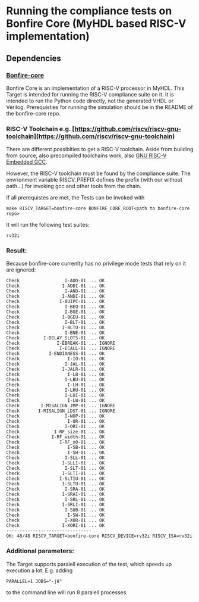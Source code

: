 # Running the compliance tests on Bonfire Core (MyHDL based RISC-V implementation)



## Dependencies

### [Bonfire-core](https://github.com/bonfireprocessor/bonfire-core)
Bonfire Core is an implementation of a RISC-V processor in MyHDL. This Target is intended for running the RISC-V compliance suite on it. It is intended to run the Python code directly, not the generated VHDL or Verilog. Prerequisties for running the simulation should be in the README of the bonfire-core repo. 


### RISC-V Toolchain e.g. [https://github.com/riscv/riscv-gnu-toolchain](https://github.com/riscv/riscv-gnu-toolchain)
There are different possiblties to get a RISC-V toolchain. Aside from building from source, also precompiled toolchains work, also [GNU RISC-V Embedded GCC](https://xpack.github.io/riscv-none-embed-gcc/install/).

However, the RISC-V toolchain must be found by the compliance suite. The envrionment variable RISCV_PREFIX defines the prefix (with our without path...) for invoking gcc and other tools from the chain.


If all prerequistes are met, the Tests can be invoked with

    make RISCV_TARGET=bonfire-core BONFIRE_CORE_ROOT<path to bonfire-core repo>

It will run the following test suites:

    rv32i 

### Result:
Because bonfire-core currenlty has no privilege mode tests that rely on it are ignored:

```
Check                 I-ADD-01 ... OK
Check                I-ADDI-01 ... OK
Check                 I-AND-01 ... OK
Check                I-ANDI-01 ... OK
Check               I-AUIPC-01 ... OK
Check                 I-BEQ-01 ... OK
Check                 I-BGE-01 ... OK
Check                I-BGEU-01 ... OK
Check                 I-BLT-01 ... OK
Check                I-BLTU-01 ... OK
Check                 I-BNE-01 ... OK
Check         I-DELAY_SLOTS-01 ... OK
Check              I-EBREAK-01 ... IGNORE
Check               I-ECALL-01 ... IGNORE
Check           I-ENDIANESS-01 ... OK
Check                  I-IO-01 ... OK
Check                 I-JAL-01 ... OK
Check                I-JALR-01 ... OK
Check                  I-LB-01 ... OK
Check                 I-LBU-01 ... OK
Check                  I-LH-01 ... OK
Check                 I-LHU-01 ... OK
Check                 I-LUI-01 ... OK
Check                  I-LW-01 ... OK
Check        I-MISALIGN_JMP-01 ... IGNORE
Check       I-MISALIGN_LDST-01 ... IGNORE
Check                 I-NOP-01 ... OK
Check                  I-OR-01 ... OK
Check                 I-ORI-01 ... OK
Check             I-RF_size-01 ... OK
Check            I-RF_width-01 ... OK
Check               I-RF_x0-01 ... OK
Check                  I-SB-01 ... OK
Check                  I-SH-01 ... OK
Check                 I-SLL-01 ... OK
Check                I-SLLI-01 ... OK
Check                 I-SLT-01 ... OK
Check                I-SLTI-01 ... OK
Check               I-SLTIU-01 ... OK
Check                I-SLTU-01 ... OK
Check                 I-SRA-01 ... OK
Check                I-SRAI-01 ... OK
Check                 I-SRL-01 ... OK
Check                I-SRLI-01 ... OK
Check                 I-SUB-01 ... OK
Check                  I-SW-01 ... OK
Check                 I-XOR-01 ... OK
Check                I-XORI-01 ... OK
--------------------------------
OK: 48/48 RISCV_TARGET=bonfire-core RISCV_DEVICE=rv32i RISCV_ISA=rv32i
```

### Additional parameters:
The Target supports paralell execution of the test, which speeds up execution a lot.
E.g. adding 

    PARALLEL=1 JOBS="-j8"

to the command line will run 8 paralell processes.